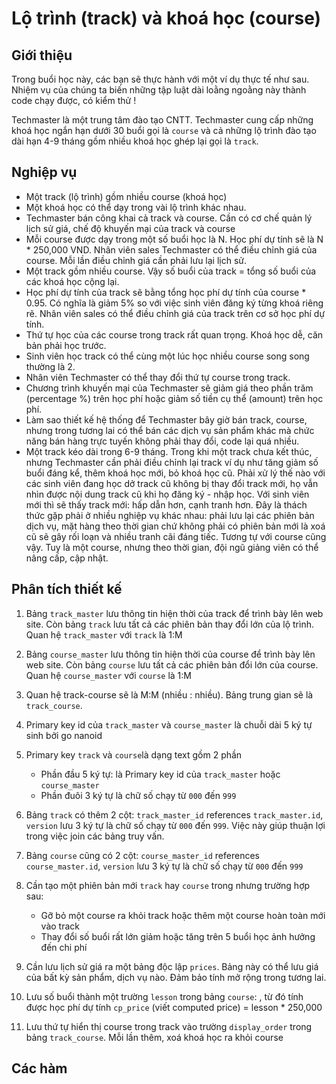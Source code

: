 # Lộ trình (track) và khoá học (course)

## Giới thiệu
Trong buổi học này, các bạn sẽ thực hành với một ví dụ thực tế như sau. Nhiệm vụ của chúng ta biến những tập luật dài loằng ngoằng này thành code chạy được, có kiểm thử !

Techmaster là một trung tâm đào tạo CNTT. Techmaster cung cấp những khoá học ngắn hạn dưới 30 buổi gọi là `course` và cả những lộ trình đào tạo dài hạn 4-9 tháng gồm nhiều khoá học ghép lại gọi là `track`.

## Nghiệp vụ
- Một track (lộ trình) gồm nhiều course (khoá học)
- Một khoá học có thể dạy trong vài lộ trình khác nhau. 
- Techmaster bán công khai cả track và course. Cần có cơ chế quản lý lịch sử giá, chế độ khuyến mại của track và course
- Mỗi course được dạy trong một số buổi học là N. Học phí dự tính sẽ là N * 250,000 VND. Nhân viên sales Techmaster có thể điều chỉnh giá của course. Mỗi lần điều chỉnh giá cần phải lưu lại lịch sử.
- Một track gồm nhiều course. Vậy số buổi của track = tổng số buổi của các khoá học cộng lại.
- Học phí dự tính của track sẽ bằng tổng học phí dự tính của course * 0.95. Có nghĩa là giảm 5% so với việc sinh viên đăng ký từng khoá riêng rẽ. Nhân viên sales có thể điều chỉnh giá của track trên cơ sở học phí dự tính.
- Thứ tự học của các course trong track rất quan trọng. Khoá học dễ, căn bản phải học trước.
- Sinh viên học track có thể cùng một lúc học nhiều course song song thường là 2.
- Nhân viên Techmaster có thể thay đổi thứ tự course trong track.
- Chương trình khuyến mại của Techmaster sẽ giảm giá theo phần trăm (percentage %) trên học phí hoặc giảm số tiền cụ thể (amount) trên học phí.
- Làm sao thiết kế hệ thống để Techmaster bây giờ bán track, course, nhưng trong tương lai có thể bán các dịch vụ sản phẩm khác mà chức năng bán hàng trực tuyến không phải thay đổi, code lại quá nhiều.
- Một track kéo dài trong 6-9 tháng. Trong khi một track chưa kết thúc, nhưng Techmaster cần phải điều chỉnh lại track ví dụ như tăng giảm số buổi đáng kể, thêm khoá học mới, bỏ khoá học cũ. Phải xử lý thế nào với các sinh viên đang học dở track cũ không bị thay đổi track mới, họ vẫn nhìn được nội dung track cũ khi họ đăng ký - nhập học. Với sinh viên mới thì sẽ thấy track mới: hấp dẫn hơn, cạnh tranh hơn. Đây là thách thức gặp phải ở nhiều nghiệp vụ khác nhau: phải lưu lại các phiên bản dịch vụ, mặt hàng theo thời gian chứ không phải có phiên bản mới là xoá cũ sẽ gây rối loạn và nhiều tranh cãi đáng tiếc. Tương tự với course cũng vậy. Tuy là một course, nhưng theo thời gian, đội ngũ giảng viên có thể nâng cấp, cập nhật.

## Phân tích thiết kế
1. Bảng `track_master` lưu thông tin hiện thời của track để trình bày lên web site. Còn bảng `track` lưu tất cả các phiên bản thay đổi lớn của lộ trình. Quan hệ `track_master` với `track` là 1:M

2. Bảng `course_master` lưu thông tin hiện thời của course để trình bày lên web site. Còn bảng `course` lưu tất cả các phiên bản đổi lớn của course. Quan hệ `course_master` với `course` là 1:M

3. Quan hệ track-course sẽ là M:M (nhiều : nhiều). Bảng trung gian sẽ là `track_course`.

4. Primary key id của `track_master` và `course_master` là chuỗi dài 5 ký tự sinh bởi go nanoid

5. Primary key `track` và `course`là dạng text gồm 2 phần
      - Phần đầu 5 ký tự: là Primary key id của `track_master` hoặc `course_master`
      - Phần đuôi 3 ký tự là chữ số chạy từ `000` đến `999`

6. Bảng `track` có thêm 2 cột: `track_master_id` references `track_master.id`, `version` lưu 3 ký tự là chữ số chạy từ `000` đến `999`. Việc này giúp thuận lợi trong việc join các bảng truy vấn.

7. Bảng `course` cũng có 2 cột: `course_master_id` references `course_master.id`, `version` lưu 3 ký tự là chữ số chạy từ `000` đến `999`

8. Cần tạo một phiên bản mới `track` hay `course` trong nhưng trường hợp sau:
   - Gỡ bỏ một course ra khỏi track hoặc thêm một course hoàn toàn mới vào track
   - Thay đổi số buổi rất lớn giảm hoặc tăng trên 5 buổi học ảnh hưởng đến chi phí

9. Cần lưu lịch sử giá ra một bảng độc lập `prices`. Bảng này có thể lưu giá của bất kỳ sản phẩm, dịch vụ nào. Đảm bảo tính mở rộng trong tương lai.

10. Lưu số buổi thành một trường `lesson` trong bảng `course`: , từ đó tính được học phí dự tính `cp_price` (viết computed price) = lesson * 250,000

11. Lưu thứ tự hiển thị course trong track vào trường `display_order` trong bảng `track_course`. Mỗi lần thêm, xoá khoá học ra khỏi course


## Các hàm 
 